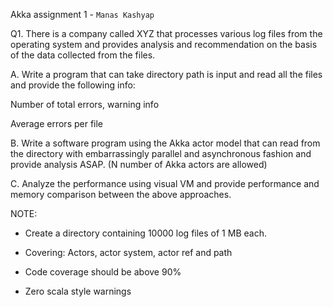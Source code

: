Akka assignment 1 - ```Manas Kashyap```

Q1. There is a company called XYZ that processes various log files from the operating system and provides analysis and recommendation on the basis of the data collected from the files. 


A. Write a program that can take directory path is input and read all the files and provide the following info:


Number of total errors, warning info

Average errors per file


B. Write a software program using the Akka actor model that can read from the directory with embarrassingly parallel and asynchronous fashion and provide analysis ASAP. (N number of Akka actors are allowed)


C. Analyze the performance using visual VM and provide performance and memory comparison between the above approaches. 




NOTE:

- Create a directory containing 10000 log files of 1 MB each. 

- Covering: Actors, actor system, actor ref and path

- Code coverage should be above 90%
- Zero scala style warnings